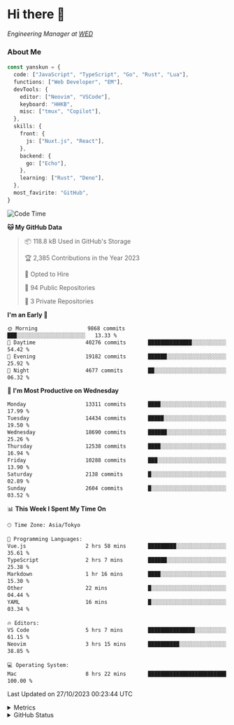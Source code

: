 # Hi there&nbsp;:wave:

<!-- ![Alt text](https://spotify-recently-played-readme.vercel.app/api?user=31kynbuubkiu3r4qh4hjuaglhfay) -->

_Engineering Manager at [WED](https://github.com/wedinc)_

### About Me

```ts
const yanskun = {
  code: ["JavaScript", "TypeScript", "Go", "Rust", "Lua"],
  functions: ["Web Developer", "EM"],
  devTools: {
    editor: ["Neovim", "VSCode"],
    keyboard: "HHKB",
    misc: ["tmux", "Copilot"],
  },
  skills: {
    front: {
      js: ["Nuxt.js", "React"],
    },
    backend: {
      go: ["Echo"],
    },
    learning: ["Rust", "Deno"],
  },
  most_favirite: "GitHub",
}
```

<!--START_SECTION:waka-->
![Code Time](http://img.shields.io/badge/Code%20Time-522%20hrs%2044%20mins-blue)

**🐱 My GitHub Data** 

> 📦 118.8 kB Used in GitHub's Storage 
 > 
> 🏆 2,385 Contributions in the Year 2023
 > 
> 💼 Opted to Hire
 > 
> 📜 94 Public Repositories 
 > 
> 🔑 3 Private Repositories 
 > 
**I'm an Early 🐤** 

```text
🌞 Morning                9868 commits        ███░░░░░░░░░░░░░░░░░░░░░░   13.33 % 
🌆 Daytime                40276 commits       ██████████████░░░░░░░░░░░   54.42 % 
🌃 Evening                19182 commits       ██████░░░░░░░░░░░░░░░░░░░   25.92 % 
🌙 Night                  4677 commits        ██░░░░░░░░░░░░░░░░░░░░░░░   06.32 % 
```
📅 **I'm Most Productive on Wednesday** 

```text
Monday                   13311 commits       ████░░░░░░░░░░░░░░░░░░░░░   17.99 % 
Tuesday                  14434 commits       █████░░░░░░░░░░░░░░░░░░░░   19.50 % 
Wednesday                18690 commits       ██████░░░░░░░░░░░░░░░░░░░   25.26 % 
Thursday                 12538 commits       ████░░░░░░░░░░░░░░░░░░░░░   16.94 % 
Friday                   10288 commits       ███░░░░░░░░░░░░░░░░░░░░░░   13.90 % 
Saturday                 2138 commits        █░░░░░░░░░░░░░░░░░░░░░░░░   02.89 % 
Sunday                   2604 commits        █░░░░░░░░░░░░░░░░░░░░░░░░   03.52 % 
```


📊 **This Week I Spent My Time On** 

```text
🕑︎ Time Zone: Asia/Tokyo

💬 Programming Languages: 
Vue.js                   2 hrs 58 mins       █████████░░░░░░░░░░░░░░░░   35.61 % 
TypeScript               2 hrs 7 mins        ██████░░░░░░░░░░░░░░░░░░░   25.38 % 
Markdown                 1 hr 16 mins        ████░░░░░░░░░░░░░░░░░░░░░   15.30 % 
Other                    22 mins             █░░░░░░░░░░░░░░░░░░░░░░░░   04.44 % 
YAML                     16 mins             █░░░░░░░░░░░░░░░░░░░░░░░░   03.34 % 

🔥 Editors: 
VS Code                  5 hrs 7 mins        ███████████████░░░░░░░░░░   61.15 % 
Neovim                   3 hrs 15 mins       ██████████░░░░░░░░░░░░░░░   38.85 % 

💻 Operating System: 
Mac                      8 hrs 22 mins       █████████████████████████   100.00 % 
```


 Last Updated on 27/10/2023 00:23:44 UTC
<!--END_SECTION:waka-->

<details>
  <summary>Metrics</summary>
  <img src="https://github.com/yanskun/yanskun/blob/main/github-metrics.svg" alt="Metrics">
</details>

<details>
  <summary>GitHub Status</summary>
  <picture>
    <source media="(prefers-color-scheme: dark)" srcset="https://raw.githubusercontent.com/yanskun/yanskun/master/profile-summary-card-output/nord_dark/0-profile-details.svg">
   <img src="https://raw.githubusercontent.com/yanskun/yanskun/master/profile-summary-card-output/default/0-profile-details.svg">
  </picture>
  <br>
  <picture>
    <source media="(prefers-color-scheme: dark)" srcset="https://raw.githubusercontent.com/yanskun/yanskun/master/profile-summary-card-output/nord_dark/1-repos-per-language.svg">
   <img src="https://raw.githubusercontent.com/yanskun/yanskun/master/profile-summary-card-output/default/1-repos-per-language.svg">
  </picture>
  <picture>
    <source media="(prefers-color-scheme: dark)" srcset="https://raw.githubusercontent.com/yanskun/yanskun/master/profile-summary-card-output/nord_dark/2-most-commit-language.svg">
   <img src="https://raw.githubusercontent.com/yanskun/yanskun/master/profile-summary-card-output/default/2-most-commit-language.svg">
  </picture>
  <br>
  <picture>
    <source media="(prefers-color-scheme: dark)" srcset="https://raw.githubusercontent.com/yanskun/yanskun/master/profile-summary-card-output/nord_dark/3-stats.svg">
   <img src="https://raw.githubusercontent.com/yanskun/yanskun/master/profile-summary-card-output/default/3-stats.svg">
  </picture>
  <picture>
    <source media="(prefers-color-scheme: dark)" srcset="https://raw.githubusercontent.com/yanskun/yanskun/master/profile-summary-card-output/nord_dark/4-productive-time.svg">
   <img src="https://raw.githubusercontent.com/yanskun/yanskun/master/profile-summary-card-output/default/4-productive-time.svg">
  </picture>
</details>
